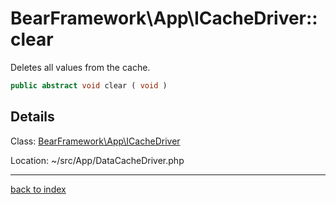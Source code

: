# BearFramework\App\ICacheDriver::clear

Deletes all values from the cache.

```php
public abstract void clear ( void )
```

## Details

Class: [BearFramework\App\ICacheDriver](bearframework.app.icachedriver.class.md)

Location: ~/src/App/DataCacheDriver.php

---

[back to index](index.md)

